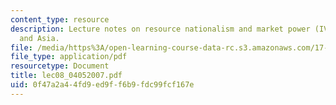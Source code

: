 ```yaml
---
content_type: resource
description: Lecture notes on resource nationalism and market power (IV) - Russia
  and Asia.
file: /media/https%3A/open-learning-course-data-rc.s3.amazonaws.com/17-906-reading-seminar-in-social-science-the-geopolitics-and-geoeconomics-of-global-energy-spring-2007/0f47a2a44fd9ed9ff6b9fdc99fcf167e_lec08_04052007.pdf
file_type: application/pdf
resourcetype: Document
title: lec08_04052007.pdf
uid: 0f47a2a4-4fd9-ed9f-f6b9-fdc99fcf167e
---
```

